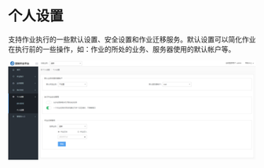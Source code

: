 # 个人设置

支持作业执行的一些默认设置、安全设置和作业迁移服务。默认设置可以简化作业在执行前的一些操作，如：作业的所处的业务、服务器使用的默认帐户等。

![](../assets/个人设置.png)
